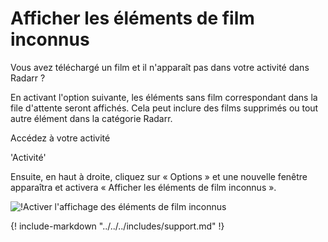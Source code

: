 # Afficher les éléments de film inconnus

Vous avez téléchargé un film et il n'apparaît pas dans votre activité dans Radarr ?

En activant l'option suivante, les éléments sans film correspondant dans la file d'attente seront affichés. Cela peut inclure des films supprimés ou tout autre élément dans la catégorie Radarr.

Accédez à votre activité

'Activité'

Ensuite, en haut à droite, cliquez sur « Options » et une nouvelle fenêtre apparaîtra et activera « Afficher les éléments de film inconnus ».

![!Activer l'affichage des éléments de film inconnus](images/Radar-show-unknown-movie-item.png)

{! include-markdown "../../../includes/support.md" !}
<!-- --8<-- "includes/support.md" -->